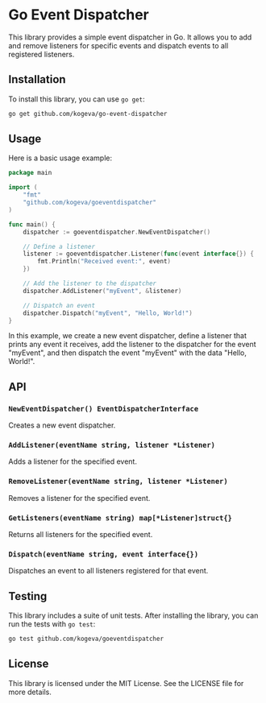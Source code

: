 # Go Event Dispatcher

This library provides a simple event dispatcher in Go. It allows you to add and remove listeners for specific events and dispatch events to all registered listeners.

## Installation

To install this library, you can use `go get`:

```bash
go get github.com/kogeva/go-event-dispatcher
```

## Usage

Here is a basic usage example:

```go
package main

import (
	"fmt"
	"github.com/kogeva/goeventdispatcher"
)

func main() {
	dispatcher := goeventdispatcher.NewEventDispatcher()

	// Define a listener
	listener := goeventdispatcher.Listener(func(event interface{}) {
		fmt.Println("Received event:", event)
	})

	// Add the listener to the dispatcher
	dispatcher.AddListener("myEvent", &listener)

	// Dispatch an event
	dispatcher.Dispatch("myEvent", "Hello, World!")
}
```

In this example, we create a new event dispatcher, define a listener that prints any event it receives, add the listener to the dispatcher for the event "myEvent", and then dispatch the event "myEvent" with the data "Hello, World!".

## API

### `NewEventDispatcher() EventDispatcherInterface`

Creates a new event dispatcher.

### `AddListener(eventName string, listener *Listener)`

Adds a listener for the specified event.

### `RemoveListener(eventName string, listener *Listener)`

Removes a listener for the specified event.

### `GetListeners(eventName string) map[*Listener]struct{}`

Returns all listeners for the specified event.

### `Dispatch(eventName string, event interface{})`

Dispatches an event to all listeners registered for that event.

## Testing

This library includes a suite of unit tests. After installing the library, you can run the tests with `go test`:

```bash
go test github.com/kogeva/goeventdispatcher
```

## License

This library is licensed under the MIT License. See the LICENSE file for more details.
